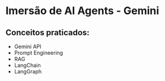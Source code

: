 # Imersão de AI Agents - Gemini

## Conceitos praticados:
- Gemini API
- Prompt Engineering
- RAG
- LangChain
- LangGraph
